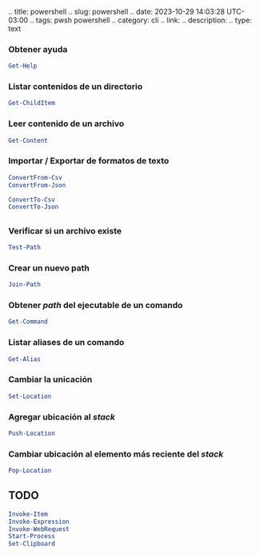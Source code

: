 .. title: powershell
.. slug: powershell
.. date: 2023-10-29 14:03:28 UTC-03:00
.. tags: pwsh powershell 
.. category: cli
.. link: 
.. description: 
.. type: text


### Obtener ayuda

```powershell
Get-Help
```

### Listar contenidos de un directorio

```powershell
Get-ChildItem 
```

### Leer contenido de un archivo

```powershell
Get-Content
```

### Importar / Exportar de formatos de texto

```powershell
ConvertFrom-Csv
ConvertFrom-Json
```

```powershell
ConvertTo-Csv
ConvertTo-Json
```

## 

### Verificar si un archivo existe

```powershell
Test-Path
```

### Crear un nuevo path

```powershell
Join-Path
```

### Obtener *path* del ejecutable de un comando

```powershell
Get-Command
```

### Listar aliases de un comando

```powershell
Get-Alias
```

### Cambiar la unicación

```powershell
Set-Location
```

### Agregar ubicación al *stack*

```powershell
Push-Location
```

### Cambiar ubicación al elemento más reciente del *stack*

```powershell
Pop-Location
```

## TODO

```powershell
Invoke-Item
Invoke-Expression
Invoke-WebRequest
Start-Process
Set-Clipboard
```